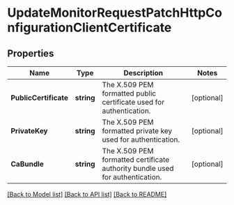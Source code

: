 # UpdateMonitorRequestPatchHttpConfigurationClientCertificate

## Properties

Name | Type | Description | Notes
------------ | ------------- | ------------- | -------------
**PublicCertificate** | **string** | The X.509 PEM formatted public certificate used for authentication. | [optional] 
**PrivateKey** | **string** | The X.509 PEM formatted private key used for authentication. | [optional] 
**CaBundle** | **string** | The X.509 PEM formatted certificate authority bundle used for authentication. | [optional] 

[[Back to Model list]](../README.md#documentation-for-models) [[Back to API list]](../README.md#documentation-for-api-endpoints) [[Back to README]](../README.md)


